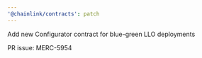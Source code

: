 ```yaml
---
'@chainlink/contracts': patch
---
```


Add new Configurator contract for blue-green LLO deployments

PR issue: MERC-5954
